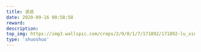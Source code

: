 ```yaml
---
title: 说说
date: 2020-09-16 00:58:58
reward:
description:
top_img: https://img3.wallspic.com/crops/2/9/8/1/7/171892/171892-lu_xing-cheng_shi-li_cheng_bei-cheng_shi_jing_guan-3840x2160.jpg
type: 'shuoshuo'
---
```

